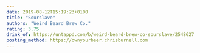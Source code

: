 ```yaml
---
date: 2019-08-12T15:19:23+0100
title: "Sourslave"
authors: "Weird Beard Brew Co."
rating: 3.75
drink_of: https://untappd.com/b/weird-beard-brew-co-sourslave/2548627
posting_method: https://ownyourbeer.chrisburnell.com
---
```

